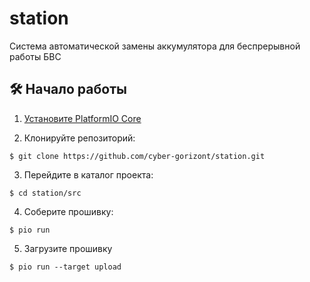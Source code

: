 # station

Система автоматической замены аккумулятора для беспрерывной работы БВС

## 🛠 Начало работы

1. [Установите PlatformIO Core](https://docs.platformio.org/page/core.html)

2. Клонируйте репозиторий:

```
$ git clone https://github.com/cyber-gorizont/station.git
```

3. Перейдите в каталог проекта:

```
$ cd station/src
```

4. Соберите прошивку:

```
$ pio run
```

5. Загрузите прошивку

```
$ pio run --target upload
```
